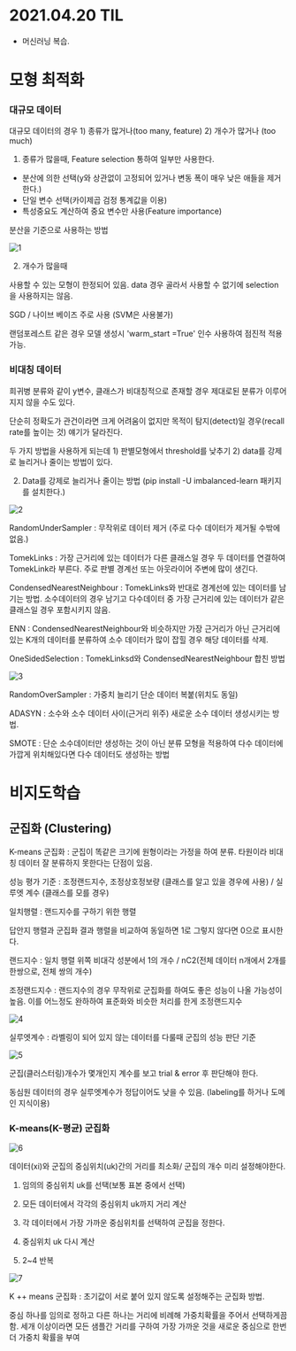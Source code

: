 # 2021.04.20 TIL

- 머신러닝 복습.



# 모형 최적화

### 대규모 데이터 

대규모 데이터의 경우 1) 종류가 많거나(too many, feature) 2) 개수가 많거나 (too much)

1) 종류가 많을때, Feature selection 통하여 일부만 사용한다.

- 분산에 의한 선택(y와 상관없이 고정되어 있거나 변동 폭이 매우 낮은 애들을 제거한다.)
- 단일 변수 선택(카이제곱 검정 통계값을 이용)
- 특성중요도 계산하여 중요 변수만 사용(Feature importance)



분산을 기준으로 사용하는 방법

![1](https://user-images.githubusercontent.com/77723966/115416685-f2c51980-a232-11eb-8e25-98df6e7531d4.PNG)




2) 개수가 많을때

사용할 수 있는 모형이 한정되어 있음. data 경우 골라서 사용할 수 없기에 selection 을 사용하지는 않음.

SGD / 나이브 베이즈 주로 사용 (SVM은 사용불가)

랜덤포레스트 같은 경우 모델 생성시 'warm_start =True' 인수 사용하여 점진적 적용 가능.



### 비대칭 데이터

희귀병 분류와 같이 y변수, 클래스가 비대칭적으로 존재할 경우 제대로된 분류가 이루어지지 않을 수도 있다.

단순히 정확도가 관건이라면 크게 어려움이 없지만 목적이 탐지(detect)일 경우(recall rate를 높이는 것) 얘기가 달라진다.

두 가지 방법을 사용하게 되는데 1) 판별모형에서 threshold를 낮추기 2) data를 강제로 늘리거나 줄이는 방법이 있다.

2) Data를 강제로 늘리거나 줄이는 방법 (pip install -U imbalanced-learn 패키지를 설치한다.)

![2](https://user-images.githubusercontent.com/77723966/115416709-f8226400-a232-11eb-87e3-44e001aa15cd.PNG)

RandomUnderSampler : 무작위로 데이터 제거 (주로 다수 데이터가 제거될 수밖에 없음.)

TomekLinks : 가장 근거리에 있는 데이터가 다른 클래스일 경우 두 데이터를 연결하여 TomekLink라 부른다. 주로 판별 경계선 또는 아웃라이어 주변에 많이 생긴다.

CondensedNearestNeighbour : TomekLinks와 반대로 경계선에 있는 데이터를 남기는 방법. 소수데이터의 경우 남기고 다수데이터 중 가장 근거리에 있는 데이터가 같은 클래스일 경우 포함시키지 않음.

ENN : CondensedNearestNeighbour와 비슷하지만 가장 근거리가 아닌 근거리에 있는 K개의 데이터를 분류하여 소수 데이터가 많이 잡힐 경우 해당 데이터를 삭제.

OneSidedSelection : TomekLinksd와 CondensedNearestNeighbour 합친 방법



![3](https://user-images.githubusercontent.com/77723966/115416732-fce71800-a232-11eb-98aa-02b9080b8958.PNG)

RandomOverSampler : 가중치 늘리기 단순 데이터 복붙(위치도 동일)

ADASYN : 소수와 소수 데이터 사이(근거리 위주) 새로운 소수 데이터 생성시키는 방법.

SMOTE : 단순 소수데이터만 생성하는 것이 아닌 분류 모형을 적용하여 다수 데이터에 가깝게 위치해있다면 다수 데이터도 생성하는 방법



# 비지도학습

## 군집화 (Clustering)



K-means 군집화 : 군집이 똑같은 크기에 원형이라는 가정을 하여 분류. 타원이라 비대칭 데이터 잘 분류하지 못한다는 단점이 있음.

성능 평가 기준 : 조정랜드지수, 조정상호정보량 (클래스를 알고 있을 경우에 사용) / 실루엣 계수 (클래스를 모를 경우)



일치행렬 : 랜드지수를 구하기 위한 행렬

답안지 행렬과 군집화 결과 행렬을 비교하여 동일하면 1로 그렇지 않다면 0으로 표시한다.



랜드지수 : 일치 행렬 위쪽 비대각 성분에서 1의 개수 / nC2(전체 데이터 n개에서 2개를 한쌍으로, 전체 쌍의 개수)

조정랜드지수 : 랜드지수의 경우 무작위로 군집화를 하여도 좋은 성능이 나올 가능성이 높음. 이를 어느정도 완하하여 표준화와 비슷한 처리를 한게 조정랜드지수

![4](https://user-images.githubusercontent.com/77723966/115416748-01abcc00-a233-11eb-9661-4558c2a413a3.PNG)

실루엣계수 : 라벨링이 되어 있지 않는 데이터를 다룰때 군집의 성능 판단 기준

![5](https://user-images.githubusercontent.com/77723966/115416774-06708000-a233-11eb-8998-974a3721dcef.PNG)


군집(클러스터링)개수가 몇개인지 계수를 보고 trial & error 후 판단해야 한다. 

동심원 데이터의 경우 실루엣계수가 정답이어도 낮을 수 있음. (labeling를 하거나 도메인 지식이용)



### K-means(K-평균) 군집화 

![6](https://user-images.githubusercontent.com/77723966/115416795-0a9c9d80-a233-11eb-9dbc-b7f10a125cb1.PNG)


데이터(xi)와 군집의 중심위치(uk)간의 거리를 최소화/ 군집의 개수 미리 설정해야한다.

1. 임의의 중심위치 uk를 선택(보통 표본 중에서 선택)

2. 모든 데이터에서 각각의 중심위치 uk까지 거리 계산

3. 각 데이터에서 가장 가까운 중심위치를 선택하여 군집을 정한다.

4. 중심위치 uk 다시 계산

5.  2~4 반복 

![7](https://user-images.githubusercontent.com/77723966/115416841-0ff9e800-a233-11eb-8842-1056bdecfca4.PNG)



K ++ means 군집화 : 초기값이 서로 붙어 있지 않도록 설정해주는 군집화 방법.

중심 하나를 임의로 정하고 다른 하나는 거리에 비례해 가중치확률을 주어서 선택하게끔 함. 세개 이상이라면 모든 샘플간 거리를 구하여 가장 가까운 것을 새로운 중심으로 한번 더 가중치 확률을 부여

